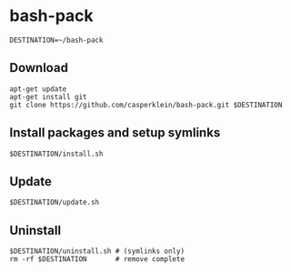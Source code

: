 # bash-pack

    DESTINATION=~/bash-pack

## Download
    apt-get update
    apt-get install git
    git clone https://github.com/casperklein/bash-pack.git $DESTINATION

## Install packages and setup symlinks
    $DESTINATION/install.sh

## Update
    $DESTINATION/update.sh

## Uninstall
    $DESTINATION/uninstall.sh # (symlinks only)
    rm -rf $DESTINATION       # remove complete
